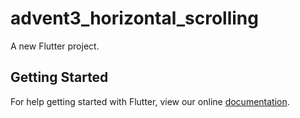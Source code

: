 # advent3_horizontal_scrolling

A new Flutter project.

## Getting Started

For help getting started with Flutter, view our online
[documentation](https://flutter.io/).
